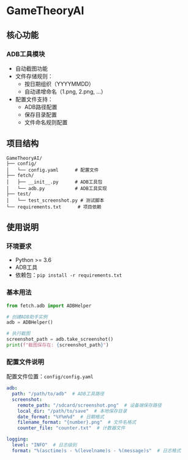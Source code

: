# GameTheoryAI

## 核心功能

### ADB工具模块
- 自动截图功能
- 文件存储规则：
  - 按日期组织（YYYYMMDD）
  - 自动递增命名（1.png, 2.png, ...）
- 配置文件支持：
  - ADB路径配置
  - 保存目录配置
  - 文件命名规则配置

## 项目结构
```
GameTheoryAI/
├── config/
│   └── config.yaml      # 配置文件
├── fetch/
│   ├── __init__.py      # ADB工具包
│   └── adb.py           # ADB工具实现
├── test/
│   └── test_screenshot.py # 测试脚本
└── requirements.txt      # 项目依赖
```

## 使用说明

### 环境要求
- Python >= 3.6
- ADB工具
- 依赖包：`pip install -r requirements.txt`

### 基本用法
```python
from fetch.adb import ADBHelper

# 创建ADB助手实例
adb = ADBHelper()

# 执行截图
screenshot_path = adb.take_screenshot()
print(f"截图保存在: {screenshot_path}")
```

### 配置文件说明
配置文件位置：`config/config.yaml`
```yaml
adb:
  path: "/path/to/adb"  # ADB工具路径
  screenshot:
    remote_path: "/sdcard/screenshot.png"  # 设备端保存路径
    local_dir: "/path/to/save"  # 本地保存目录
    date_format: "%Y%m%d"  # 日期格式
    filename_format: "{number}.png"  # 文件名格式
    counter_file: "counter.txt"  # 计数器文件

logging:
  level: "INFO"  # 日志级别
  format: "%(asctime)s - %(levelname)s - %(message)s"  # 日志格式
```